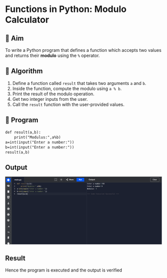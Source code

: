 # Functions in Python: Modulo Calculator

## 🎯 Aim
To write a Python program that defines a function which accepts two values and returns their **modulo** using the `%` operator.

## 🧠 Algorithm
1. Define a function called `result` that takes two arguments `a` and `b`.
2. Inside the function, compute the modulo using `a % b`.
3. Print the result of the modulo operation.
4. Get two integer inputs from the user.
5. Call the `result` function with the user-provided values.

## 🧾 Program
```
def result(a,b):
    print("Modulus:",a%b)
a=int(input("Enter a number:"))
b=int(input("Enter a number:"))
result(a,b)
```


## Output
![alt text](m22.png)
## Result
Hence the program is executed and the output is verified